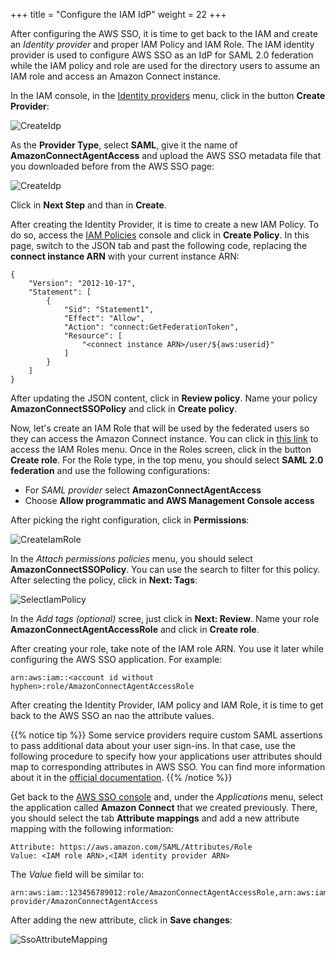 +++
title = "Configure the IAM IdP"
weight = 22
+++


After configuring the AWS SSO, it is time to get back to the IAM and create an *Identity provider* and proper IAM Policy and IAM Role. The IAM identity provider is used to configure AWS SSO as an IdP for SAML 2.0 federation while the IAM policy and role are used for the directory users to assume an IAM role and access an Amazon Connect instance.

In the IAM console, in the [Identity providers](https://console.aws.amazon.com/iam/home#/providers) menu, click in the button **Create Provider**:

![CreateIdp](/images/enable-aws-sso/create_idp.png)

As the **Provider Type**, select **SAML**, give it the name of **AmazonConnectAgentAccess** and upload the AWS SSO metadata file that you downloaded before from the AWS SSO page:

![CreateIdp](/images/enable-aws-sso/iam_create_provider.png)

Click in **Next Step** and than in **Create**.

After creating the Identity Provider, it is time to create a new IAM Policy. To do so, access the [IAM Policies](https://console.aws.amazon.com/iam/home#/policies) console and click in **Create Policy**. In this page, switch to the JSON tab and past the following code, replacing the **connect instance ARN** with your current instance ARN:

    {
        "Version": "2012-10-17",
        "Statement": [
            {
                "Sid": "Statement1",
                "Effect": "Allow",
                "Action": "connect:GetFederationToken",
                "Resource": [
                    "<connect instance ARN>/user/${aws:userid}"
                ]
            }
        ]
    }

After updating the JSON content, click in **Review policy**. Name your policy **AmazonConnectSSOPolicy** and click in **Create policy**.

Now, let's create an IAM Role that will be used by the federated users so they can access the Amazon Connect instance. You can click in [this link](https://console.aws.amazon.com/iam/home#/roles) to access the IAM Roles menu. Once in the Roles screen, click in the button **Create role**. For the Role type, in the top menu, you should select **SAML 2.0 federation** and use the following configurations:

* For *SAML provider* select **AmazonConnectAgentAccess**
* Choose **Allow programmatic and AWS Management Console access**

After picking the right configuration, click in **Permissions**:

![CreateIamRole](/images/enable-aws-sso/create_iam_role.png)

In the *Attach permissions policies* menu, you should select **AmazonConnectSSOPolicy**. You can use the search to filter for this policy. After selecting the policy, click in **Next: Tags**:

![SelectIamPolicy](/images/enable-aws-sso/select_iam_policy.png)

In the *Add tags (optional)* scree, just click in **Next: Review**. Name your role **AmazonConnectAgentAccessRole** and click in **Create role**.

After creating your role, take note of the IAM role ARN. You use it later while configuring the AWS SSO application. For example:

    arn:aws:iam::<account id without hyphen>:role/AmazonConnectAgentAccessRole

After creating the Identity Provider, IAM policy and IAM Role, it is time to get back to the AWS SSO an nao the attribute values.

{{% notice tip %}}
Some service providers require custom SAML assertions to pass additional data about your user sign-ins. In that case, use the following procedure to specify how your applications user attributes should map to corresponding attributes in AWS SSO. You can find more information about it in the [official documentation](https://docs.aws.amazon.com/singlesignon/latest/userguide/mapawsssoattributestoapp.html).
{{% /notice %}}

Get back to the [AWS SSO console](https://console.aws.amazon.com/singlesignon/home) and, under the *Applications* menu, select the application called **Amazon Connect** that we created previously. There, you should select the tab **Attribute mappings** and add a new attribute mapping with the following information:

    Attribute: https://aws.amazon.com/SAML/Attributes/Role
    Value: <IAM role ARN>,<IAM identity provider ARN>

The *Value* field will be similar to:

    arn:aws:iam::123456789012:role/AmazonConnectAgentAccessRole,arn:aws:iam::123456789012:saml-provider/AmazonConnectAgentAccess

After adding the new attribute, click in **Save changes**:

![SsoAttributeMapping](/images/enable-aws-sso/sso_attribute_mapping.png)